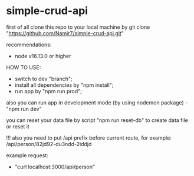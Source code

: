 # simple-crud-api
first of all clone this repo to your local machine by git clone "https://github.com/Namir7/simple-crud-api.git"


recommendations: 
 - node v16.13.0 or higher

HOW TO USE: 
 - switch to dev "branch";
 - install all dependencies by "npm install";
 - run app by "npm run prod";

also you can run app in development mode (by using nodemon package) - "npm run dev"

you can reset your data file by script "npm run reset-db" to create data file or reset it

!!! also you need to put /api prefix before current route, for example: /api/person/82jd92-du3ndd-2iddjd

example request:
   - "curl localhost:3000/api/person"
